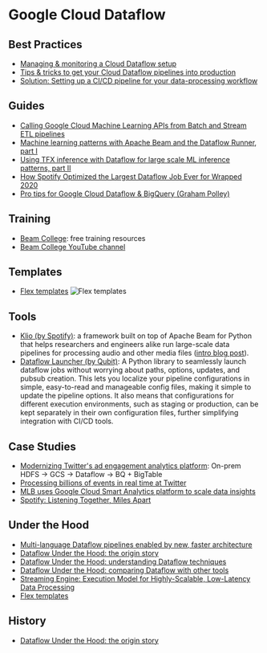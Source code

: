# Google Cloud Dataflow

## Best Practices
- [Managing & monitoring a Cloud Dataflow setup](https://cloud.google.com/blog/products/data-analytics/managing-and-monitoring-a-cloud-dataflow-setup)
- [Tips & tricks to get your Cloud Dataflow pipelines into production](https://cloud.google.com/blog/products/data-analytics/tips-and-tricks-to-get-your-cloud-dataflow-pipelines-into-production)
- [Solution: Setting up a CI/CD pipeline for your data-processing workflow](https://cloud.google.com/solutions/cicd-pipeline-for-data-processing)

## Guides
- [Calling Google Cloud Machine Learning APIs from Batch and Stream ETL pipelines](https://medium.com/google-cloud/calling-google-cloud-machine-learning-apis-from-batch-and-stream-etl-pipelines-9a789ac6f972)
- [Machine learning patterns with Apache Beam and the Dataflow Runner, part I](https://cloud.google.com/blog/products/data-analytics/ml-inference-in-dataflow-pipelines)
- [Using TFX inference with Dataflow for large scale ML inference patterns, part II](https://cloud.google.com/blog/topics/developers-practitioners/using-tfx-inference-dataflow-large-scale-ml-inference-patterns)
- [How Spotify Optimized the Largest Dataflow Job Ever for Wrapped 2020](https://engineering.atspotify.com/2021/02/11/how-spotify-optimized-the-largest-dataflow-job-ever-for-wrapped-2020/)
- [Pro tips for Google Cloud Dataflow & BigQuery (Graham Polley)](https://polleyg.dev/posts/data-engineering-tips/)

## Training
- [Beam College](https://beamcollege.dev): free training resources
- [Beam College YouTube channel](https://www.youtube.com/channel/UC4OW4U57YFI0haAYKPfGS6g)

## Templates
- [Flex templates](https://cloud.google.com/blog/products/data-analytics/create-templates-from-any-dataflow-pipeline)
![Flex templates](https://storage.googleapis.com/gweb-cloudblog-publish/images/4_Sharing_a_Dataflow_pipeline_with_classic.max-1100x1100.jpg)

## Tools
- [Klio (by Spotify)](https://github.com/spotify/klio): a framework built on top of Apache Beam for Python that helps researchers and engineers alike run large-scale data pipelines for processing audio and other media files ([intro blog post](https://cloud.google.com/blog/products/data-analytics/try-spotifys-internal-os-tool-for-media-processing-in-beam)).
- [Dataflow Launcher (by Qubit)](https://github.com/QubitProducts/dataflow_launcher): A Python library to seamlessly launch dataflow jobs without worrying about paths, options, updates, and pubsub creation. This lets you localize your pipeline configurations in simple, easy-to-read and manageable config files, making it simple to update the pipeline options. It also means that configurations for different execution environments, such as staging or production, can be kept separately in their own configuration files, further simplifying integration with CI/CD tools.

## Case Studies
- [Modernizing Twitter's ad engagement analytics platform](https://cloud.google.com/blog/products/data-analytics/modernizing-twitters-ad-engagement-analytics-platform): On-prem HDFS -> GCS -> Dataflow -> BQ + BigTable
- [Processing billions of events in real time at Twitter](https://blog.twitter.com/engineering/en_us/topics/infrastructure/2021/processing-billions-of-events-in-real-time-at-twitter-)
- [MLB uses Google Cloud Smart Analytics platform to scale data insights](https://cloud.google.com/blog/products/data-analytics/how-mlb-is-using-data-analytics-on-google-cloud)
- [Spotify: Listening Together, Miles Apart](https://engineering.atspotify.com/2020/09/03/listening-together-miles-apart/)

## Under the Hood
- [Multi-language Dataflow pipelines enabled by new, faster architecture](https://cloud.google.com/blog/products/data-analytics/multi-language-sdks-for-building-cloud-pipelines)
- [Dataflow Under the Hood: the origin story](https://cloud.google.com/blog/products/data-analytics/how-cloud-batch-and-stream-data-processing-works)
- [Dataflow Under the Hood: understanding Dataflow techniques](https://cloud.google.com/blog/products/data-analytics/cloud-batch-and-stream-processing-for-analytics)
- [Dataflow Under the Hood: comparing Dataflow with other tools](https://cloud.google.com/blog/products/data-analytics/dataflow-vs-other-stream-batch-processing-engines)
- [Streaming Engine: Execution Model for Highly-Scalable, Low-Latency Data Processing](https://medium.com/google-cloud/streaming-engine-execution-model-1eb2eef69a8e)
- [Flex templates](https://cloud.google.com/blog/topics/developers-practitioners/why-you-should-be-using-flex-templates-your-dataflow-deployments)

## History
- [Dataflow Under the Hood: the origin story](https://cloud.google.com/blog/products/data-analytics/how-cloud-batch-and-stream-data-processing-works)
